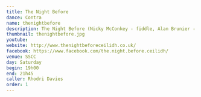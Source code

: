 ```yaml
---
title: The Night Before
dance: Contra
name: thenightbefore
description: The Night Before (Nicky McConkey - fiddle, Alan Brunier - accordion, Adam Griffin - guitar) are a Coventry-based folk dance band who play an exciting range of energetic and fun tunes for ceilidhs, contra and Playford dances. Inspired by an eclectic range of folk music from North America and Europe, their energetic and vibrant sound combines the lyrical tune, delicious harmonies and driving rhythm of fiddle, accordion and guitar. Their love of folk dancing brings out the best in the tunes they love to play.
thumbnail: thenightbefore.jpg
youtube: 
website: http://www.thenightbeforeceilidh.co.uk/
facebook: https://www.facebook.com/the.night.before.ceilidh/
venue: SSCC
day: Saturday
begin: 19h00
end: 21h45
caller: Rhodri Davies
order: 1
---
```

